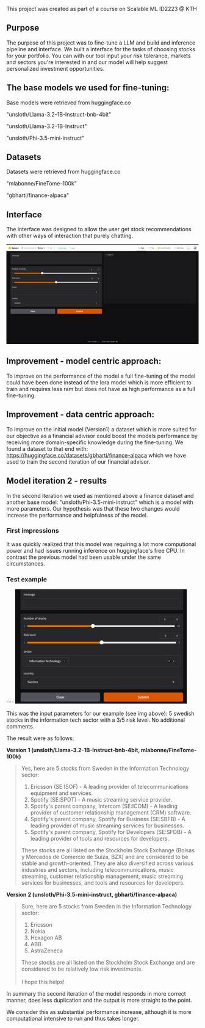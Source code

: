 This project was created as part of a course on Scalable ML ID2223 @ KTH

Purpose 
---
The purpose of this project was to fine-tune a LLM and build and inference pipeline and interface. 
We built a interface for the tasks of choosing stocks for your portfolio. You can with our tool input your risk tolerance,
markets and sectors you're interested in and our model will help suggest
personalized investment opportunities.

The base models we used for fine-tuning:
--- 
Base models were retrieved from huggingface.co

"unsloth/Llama-3.2-1B-Instruct-bnb-4bit"

"unsloth/Llama-3.2-1B-Instruct"

"unsloth/Phi-3.5-mini-instruct"

Datasets
---
Datasets were retrieved from huggingface.co

"mlabonne/FineTome-100k"

"gbharti/finance-alpaca"

Interface
---
The interface was designed to allow the user get stock recommendations
with other ways of interaction that purely chatting.

![img_1.png](interface_demo.png)


Improvement - model centric approach:
---
To improve on the performance of the model a full fine-tuning of the model could have been done instead of the lora model which is more efficient to train and requires less ram but does not have as high performance as a full fine-tuning.

Improvement - data centric approach:
---
To improve on the initial model (Version1) a dataset which is more suited for our objective as a financial adivisor could boost the models performance
by receiving more domain-specific knowledge during the fine-tuning.
We found a dataset to that end with: https://huggingface.co/datasets/gbharti/finance-alpaca which we have used to train the second iteration of
our financial advisor.

Model iteration 2 - results
---

In the second iteration we used as mentioned above a finance dataset
and another base model: "unsloth/Phi-3.5-mini-instruct" which is a model with more parameters. Our hypothesis
was that these two changes would increase the performance and helpfulness of the model.

<h3>First impressions</h3>
It was quickly realized that this model was requiring a lot more computional power
and had issues running inference on huggingface's free CPU. In contrast the 
previous model had been usable under the same circumstances.

<h3> Test example</h3>
---
<img src="example_input.png" alt="img.png" width="450" height="300">

This was the input parameters for our example (see img above): 5 swedish stocks in the information tech sector with a 3/5 risk level. No additional comments.

The result were as follows:

**Version 1 (unsloth/Llama-3.2-1B-Instruct-bnb-4bit, mlabonne/FineTome-100k)**
>Yes, here are 5 stocks from Sweden in the Information Technology sector:<br>
>1. Ericsson (SE:ISOF) - A leading provider of telecommunications equipment and services.<br>
>2. Spotify (SE:SPOT) - A music streaming service provider.<br>
>3. Spotify's parent company, Intercom (SE:ICOM) - A leading provider of customer relationship management (CRM) software.<br>
>4. Spotify's parent company, Spotify for Business (SE:SBFB) - A leading provider of music streaming services for businesses.<br>
>5. Spotify's parent company, Spotify for Developers (SE:SFDB) - A leading provider of tools and resources for developers.<br>
>
>These stocks are all listed on the Stockholm Stock Exchange (Bolsas y Mercados de Comercio de Suiza, BZX) and are considered to be stable and growth-oriented. They are also diversified across various industries and sectors, including telecommunications, music streaming, customer relationship management, music streaming services for businesses, and tools and resources for developers.

**Version 2 (unsloth/Phi-3.5-mini-instruct, gbharti/finance-alpaca)**
>Sure, here are 5 stocks from Sweden in the Information Technology sector:
>1. Ericsson 
>2. Nokia 
>3. Hexagon AB 
>4. ABB 
>5. AstraZeneca<br>
>
>These stocks are all listed on the Stockholm Stock Exchange and are considered to be relatively low risk investments.<br><br>I hope this helps!


In summary the second iteration of the model responds in more correct manner,
does less duplication and the output is more straight to the point.

We consider this as substantial performance increase, although it is more computational intensive to run and thus takes longer.